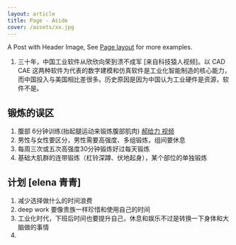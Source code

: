 ```yaml
---
layout: article
title: Page - Aside
cover: /assets/xx.jpg
---
```


A Post with Header Image, See [Page layout](https://tianqi.name/jekyll-TeXt-theme/samples.html#page-layout) for more examples.

<!---more--->

1. 三十年，中国工业软件从欣欣向荣到溃不成军 [来自科技猿人视频]。以 CAD CAE 这两种软件为代表的数字建模和仿真软件是工业化智能制造的核心能力，而中国投入与美国相比差很多。历史原因是因为中国认为工业硬件是资源，软件不是。

## 锻炼的误区
1. 腹部 6分钟训练(抬起腿运动来锻炼腹部肌肉) [郝给力 视频]()
2. 男性与女性要区分，男性需要高强度、多组锻炼，组间要休息
3. 每周三次或五次高强度30分钟锻炼好过每天锻炼
4. 基础大肌群的连带锻炼（杠铃深蹲、伏地起身），某个部位的单独锻炼

## 计划 [elena 青青]
1. 减少选择做什么的时间浪费
2. deep work  要像贵族一样珍惜和使用自己的时间
3. 工业化时代，下班后时间也要提升自己，休息和娱乐不过是转换一下身体和大脑做的事情
4. 